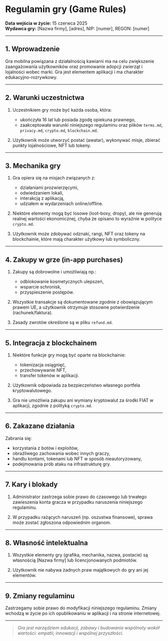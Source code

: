 # Regulamin gry (Game Rules)

**Data wejścia w życie:** 15 czerwca 2025  
**Wydawca gry:** [Nazwa firmy], [adres], NIP: [numer], REGON: [numer]

---

## 1. Wprowadzenie

Gra mobilna powiązana z działalnością kawiarni ma na celu zwiększenie zaangażowania użytkowników oraz promowanie adopcji zwierząt i lojalności wobec marki. Gra jest elementem aplikacji i ma charakter edukacyjno-rozrywkowy.

---

## 2. Warunki uczestnictwa

1. Uczestnikiem gry może być każda osoba, która:

   - ukończyła 16 lat lub posiada zgodę opiekuna prawnego,
   - zaakceptowała warunki niniejszego regulaminu oraz plików `terms.md`, `privacy.md`, `crypto.md`, `blockchain.md`.

2. Użytkownik może utworzyć postać (awatar), wykonywać misje, zbierać punkty lojalnościowe, NFT lub tokeny.

---

## 3. Mechanika gry

1. Gra opiera się na misjach związanych z:

   - działaniami prozwierzęcymi,
   - odwiedzaniem lokali,
   - interakcją z aplikacją,
   - udziałem w wydarzeniach online/offline.

2. Niektóre elementy mogą być losowe (loot-boxy, dropy), ale nie generują realnej wartości ekonomicznej, chyba że opisano to wyraźnie w polityce `crypto.md`.

3. Użytkownik może zdobywać odznaki, rangi, NFT oraz tokeny na blockchainie, które mają charakter użytkowy lub symboliczny.

---

## 4. Zakupy w grze (in-app purchases)

1. Zakupy są dobrowolne i umożliwiają np.:

   - odblokowanie kosmetycznych ulepszeń,
   - wsparcie schronisk,
   - przyspieszenie postępów.

2. Wszystkie transakcje są dokumentowane zgodnie z obowiązującym prawem UE, a użytkownik otrzymuje stosowne potwierdzenie (rachunek/faktura).

3. Zasady zwrotów określone są w pliku `refund.md`.

---

## 5. Integracja z blockchainem

1. Niektóre funkcje gry mogą być oparte na blockchainie:

   - tokenizacja osiągnięć,
   - przechowywanie NFT,
   - transfer tokenów w aplikacji.

2. Użytkownik odpowiada za bezpieczeństwo własnego portfela kryptowalutowego.

3. Gra nie umożliwia zakupu ani wymiany kryptowalut za środki FIAT w aplikacji, zgodnie z polityką `crypto.md`.

---

## 6. Zakazane działania

Zabrania się:

- korzystania z botów i exploitów,
- obraźliwego zachowania wobec innych graczy,
- handlu kontami, tokenami lub NFT w sposób nieautoryzowany,
- podejmowania prób ataku na infrastrukturę gry.

---

## 7. Kary i blokady

1. Administrator zastrzega sobie prawo do czasowego lub trwałego zawieszenia konta gracza w przypadku naruszenia niniejszego regulaminu.

2. W przypadku rażących naruszeń (np. oszustwa finansowe), sprawa może zostać zgłoszona odpowiednim organom.

---

## 8. Własność intelektualna

1. Wszystkie elementy gry (grafika, mechanika, nazwa, postacie) są własnością [Nazwa firmy] lub licencjonowanych podmiotów.

2. Użytkownik nie nabywa żadnych praw majątkowych do gry ani jej elementów.

---

## 9. Zmiany regulaminu

Zastrzegamy sobie prawo do modyfikacji niniejszego regulaminu. Zmiany wchodzą w życie po ich opublikowaniu w aplikacji i na stronie internetowej.

---

> _Gra jest narzędziem edukacji, zabawy i budowania wspólnoty wokół wartości: empatii, innowacji i wspólnej przyszłości._
